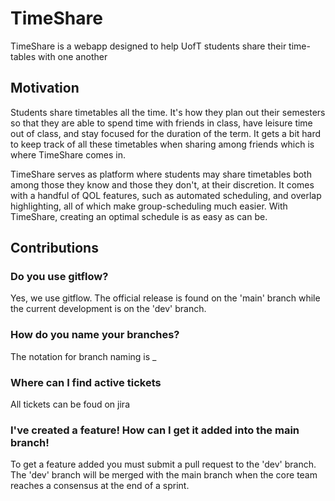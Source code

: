 # TimeShare

TimeShare is a webapp designed to help UofT students share their time-tables with one another

## Motivation

Students share timetables all the time. It's how they plan out their semesters so that they are able to spend time with friends in class, have leisure time out of class, and stay focused for the duration of the term. It gets a bit hard to keep track of all these timetables when sharing among friends which is where TimeShare comes in. 

TimeShare serves as platform where students may share timetables both among those they know and those they don't, at their discretion. It comes with a handful of QOL features, such as automated scheduling, and overlap highlighting, all of which make group-scheduling much easier. With TimeShare, creating an optimal schedule is as easy as can be.

## Contributions

### Do you use gitflow?
Yes, we use gitflow. The official release is found on the 'main' branch while the current development is on the 'dev' branch.

### How do you name your branches?
The notation for branch naming is <jira ticket number>_<ticket description>

### Where can I find active tickets
All tickets can be foud on jira

### I've created a feature! How can I get it added into the main branch!
To get a feature added you must submit a pull request to the 'dev' branch. The 'dev' branch will be merged with the main branch when the core team reaches a consensus at the end of a sprint.

